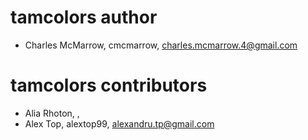 # tamcolors author
* Charles McMarrow, cmcmarrow, charles.mcmarrow.4@gmail.com

# tamcolors contributors
* Alia Rhoton, ,
* Alex Top, alextop99, alexandru.tp@gmail.com
